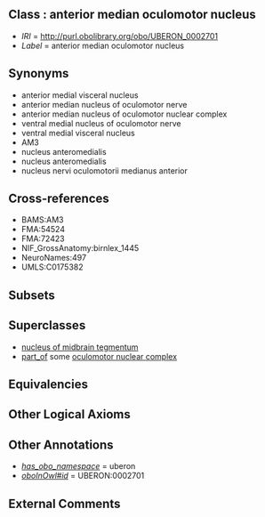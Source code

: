 
## Class : anterior median oculomotor nucleus

 * *IRI* = http://purl.obolibrary.org/obo/UBERON_0002701
 * *Label* = anterior median oculomotor nucleus

## Synonyms

 * anterior medial visceral nucleus
 * anterior median nucleus of oculomotor nerve
 * anterior median nucleus of oculomotor nuclear complex
 * ventral medial nucleus of oculomotor nerve
 * ventral medial visceral nucleus
 * AM3
 * nucleus anteromedialis
 * nucleus anteromedialis
 * nucleus nervi oculomotorii medianus anterior

## Cross-references

 * BAMS:AM3
 * FMA:54524
 * FMA:72423
 * NIF_GrossAnatomy:birnlex_1445
 * NeuroNames:497
 * UMLS:C0175382

## Subsets


## Superclasses

 * [nucleus of midbrain tegmentum](../../UBERON/14/UBERON_0007414.md)
 * [part_of](../../BFO/50/BFO_0000050.md) some [oculomotor nuclear complex](../../UBERON/15/UBERON_0001715.md)

## Equivalencies


## Other Logical Axioms


## Other Annotations

 * *[has_obo_namespace](../../ce/oboInOwl#hasOBONamespace.md)* = uberon
 * *[oboInOwl#id](../../id/oboInOwl#id.md)* = UBERON:0002701

## External Comments

